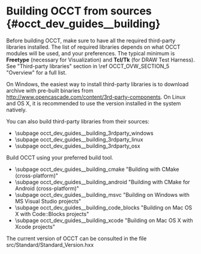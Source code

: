 Building OCCT from sources {#occt_dev_guides__building}
=========

Before building OCCT, make sure to have all the required third-party libraries installed.
The list of required libraries depends on what OCCT modules will be used, and your preferences.
The typical minimum is **Freetype** (necessary for Visualization) and **Tcl/Tk** (for DRAW Test Harness).
See "Third-party libraries" section in \ref OCCT_OVW_SECTION_5 "Overview" for a full list.

On Windows, the easiest way to install third-party libraries is to download archive with pre-built binaries from http://www.opencascade.com/content/3rd-party-components.
On Linux and OS X, it is recommended to use the version installed in the system natively.

You can also build third-party libraries from their sources:
* \subpage occt_dev_guides__building_3rdparty_windows
* \subpage occt_dev_guides__building_3rdparty_linux
* \subpage occt_dev_guides__building_3rdparty_osx

Build OCCT using your preferred build tool.
* \subpage occt_dev_guides__building_cmake "Building with CMake (cross-platform)"
* \subpage occt_dev_guides__building_android "Building with CMake for Android (cross-platform)"
* \subpage occt_dev_guides__building_msvc "Building on Windows with MS Visual Studio projects"
* \subpage occt_dev_guides__building_code_blocks "Building on Mac OS X with Code::Blocks projects"
* \subpage occt_dev_guides__building_xcode "Building on Mac OS X with Xcode projects"

The current version of OCCT can be consulted in the file src/Standard/Standard_Version.hxx